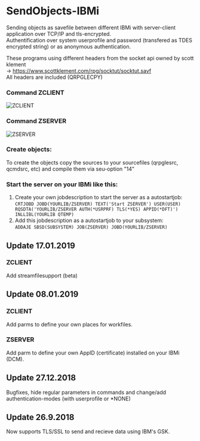 # SendObjects-IBMi

Sending objects as savefile between different IBMi with server-client application over TCP/IP and tls-encrypted.  
Authentification over system userprofile and password (transfered as TDES encrypted string) or as anonymous authentication.  

These programs using different headers from the socket api owned by scott klement  
-> https://www.scottklement.com/rpg/socktut/socktut.savf  
All headers are included (QRPGLECPY)

### Command ZCLIENT
![ZCLIENT](https://github.com/PantalonOrange/SendObjects-IBMi/blob/master/zclient.gif)

### Command ZSERVER
![ZSERVER](https://github.com/PantalonOrange/SendObjects-IBMi/blob/master/zserver.png)

### Create objects:
To create the objects copy the sources to your sourcefiles (qrpglesrc, qcmdsrc, etc) and compile them via seu-option "14"

### Start the server on your IBMi like this:
1. Create your own jobdescription to start the server as a autostartjob:  
```CRTJOBD JOBD(YOURLIB/ZSERVER) TEXT('Start ZSERVER') USER(USER) RQSDTA('YOURLIB/ZSERVER AUTH(*USRPRF) TLS(*YES) APPID(*DFT)') INLLIBL(YOURLIB QTEMP)```
2. Add this jobdescription as a autostartjob to your subsystem:  
```ADDAJE SBSD(SUBSYSTEM) JOB(ZSERVER) JOBD(YOURLIB/ZSERVER)```

## Update 17.01.2019
### ZCLIENT
Add streamfilesupport (beta)

## Update 08.01.2019
### ZCLIENT
Add parms to define your own places for workfiles.
### ZSERVER
Add parm to define your own AppID (certificate) installed on your IBMi (DCM).

## Update 27.12.2018
Bugfixes, hide regular parameters in commands and change/add authentication-modes (with userprofile or \*NONE)

## Update 26.9.2018
Now supports TLS/SSL to send and recieve data using IBM's GSK.
